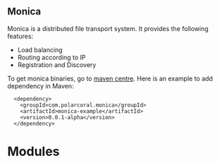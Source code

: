 ## Monica
Monica is a distributed file transport system. It provides the following features:
*   Load balancing
*   Routing according to IP 
*   Registration and Discovery

  To get monica binaries, go to [maven centre](http://search.maven.org/#search%7Cga%7C1%7Cmonica). Here is an example to add dependency in Maven:
  
      <dependency>
        <groupId>com.polarcoral.monica</groupId>
        <artifactId>monica-example</artifactId>
        <version>0.0.1-alpha</version>
      </dependency>
# Modules
